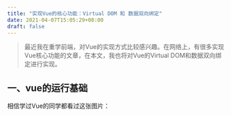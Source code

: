 ```yaml
---
title: "实现Vue的核心功能：Virtual DOM 和 数据双向绑定"
date: 2021-04-07T15:05:29+08:00
draft: false
---
```


> 最近我在重学前端，对Vue的实现方式比较感兴趣。在网络上，有很多实现Vue核心功能的文章，在本文，我也将对Vue的Virtual DOM和数据双向绑定进行实现。

## 一、vue的运行基础
相信学过Vue的同学都看过这张图片：

